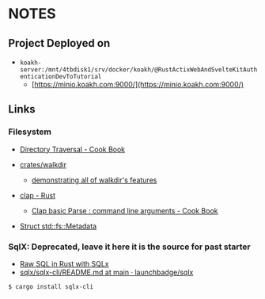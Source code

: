# NOTES

## Project Deployed on

- `koakh-server:/mnt/4tbdisk1/srv/docker/koakh/@RustActixWebAndSvelteKitAuthenticationDevToTutorial`
  - [https://minio.koakh.com:9000/](https://minio.koakh.com:9000/)

## Links

### Filesystem

- [Directory Traversal - Cook Book](https://rust-lang-nursery.github.io/rust-cookbook/file/dir.html)

- [crates/walkdir](https://crates.io/crates/walkdir)
  - [demonstrating all of walkdir's features](https://github.com/BurntSushi/walkdir/blob/master/walkdir-list/main.rs)

- [clap - Rust](https://docs.rs/clap/latest/clap/)
  - [Clap basic Parse : command line arguments - Cook Book](https://rust-lang-nursery.github.io/rust-cookbook/cli/arguments.html)

- [Struct std::fs::Metadata](https://doc.rust-lang.org/std/fs/struct.Metadata.html)

### SqlX: Deprecated, leave it here it is the source for past starter

- [Raw SQL in Rust with SQLx](https://www.shuttle.rs/blog/2023/10/04/sql-in-rust)
- [sqlx/sqlx-cli/README.md at main · launchbadge/sqlx](https://github.com/launchbadge/sqlx/blob/main/sqlx-cli/README.md)

```shell
$ cargo install sqlx-cli
```